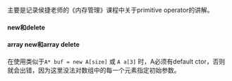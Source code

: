 #

主要是记录侯捷老师的《内存管理》课程中关于primitive operator的讲解。

#### new和delete


#### array new和array delete

在使用类似于`A* buf = new A[size]` 或 `A a[3]` 时，A必须有default ctor，否则就会出错，因为这里没法对数组中的每一个元素指定初始参数。